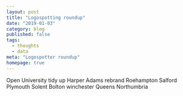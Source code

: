 ```yaml
---
layout: post
title: "Logospotting roundup"
date: "2019-01-03"
category: blog
published: false
tags:
  - thoughts
  - data
meta: "Logospotter roundup"
homepage: true
---
```

Open University tidy up
Harper Adams rebrand
Roehampton
Salford
Plymouth
Solent
Bolton
winchester
Queens
Northumbria

